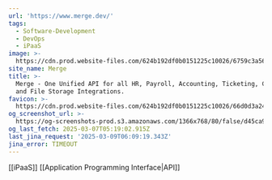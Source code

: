 ```yaml
---
url: 'https://www.merge.dev/'
tags:
  - Software-Development
  - DevOps
  - iPaaS
image: >-
  https://cdn.prod.website-files.com/624b192df0b0151225c10026/6759c3a56fe3f00504d7b0f3_merge%20meta_tiny.png
site_name: Merge
title: >-
  Merge - One Unified API for all HR, Payroll, Accounting, Ticketing, CRM, ATS,
  and File Storage Integrations.
favicon: >-
  https://cdn.prod.website-files.com/624b192df0b0151225c10026/66d0d3a2455227514ea8cd28_favicon-dark-32.png
og_screenshot_url: >-
  https://og-screenshots-prod.s3.amazonaws.com/1366x768/80/false/d45ca9e62539500329156739cb2f70f3ea55ac851e2a9b3a3b5d372e8e84b33d.jpeg
og_last_fetch: 2025-03-07T05:19:02.915Z
last_jina_request: '2025-03-09T06:09:19.343Z'
jina_error: TIMEOUT
---
```

[[iPaaS]] [[Application Programming Interface|API]] 
